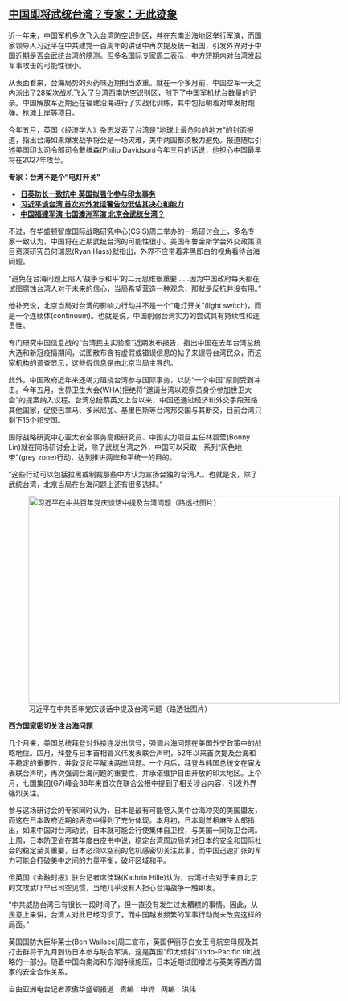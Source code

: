 <!--1626813353000-->
[中国即将武统台湾？专家：无此迹象](https://www.rfa.org/mandarin/yataibaodao/gangtai/hc-07202021102532.html)
------

<p></p><p>近一年来，中国军机多次飞入台湾防空识别区，并在东南沿海地区举行军演，而国家领导人习近平在中共建党一百周年的讲话中再次提及统一祖国，引发外界对于中国近期是否会武统台湾的臆测。但多名国际专家周二表示，中方短期内对台湾发起军事攻击的可能性很小。</p><p>从表面看来，台海局势的火药味近期相当浓重。就在一个多月前，中国空军一天之内派出了28架次战机飞入了台湾西南防空识别区，创下了中国军机扰台数量的记录。中国解放军近期还在福建沿海进行了实战化训练，其中包括朝着对岸发射炮弹、抢滩上岸等项目。</p><p>今年五月，英国《经济学人》杂志发表了台湾是“地球上最危险的地方”的封面报道，指出台海如果爆发战争将会是一场灾难，美中两国都须极力避免。报道随后引述美国印太司令部司令戴维森(Philip Davidson)今年三月的话说，他担心中国最早将在2027年攻台。</p><p><strong>专家：台湾不是个“电灯开关”</strong></p><ul><li><a href="https://www.rfa.org/mandarin/Xinwen/2-07202021104547.html"><strong>日英防长一致抗中 英国拟强化参与印太事务</strong></a></li><li><strong><a href="https://www.rfa.org/mandarin/yataibaodao/zhengzhi/hcm0701a-07012021050113.html">习近平谈台湾 首次对外发话警告勿低估其决心和能力</a></strong></li><li><strong><a href="https://www.rfa.org/mandarin/yataibaodao/junshiwaijiao/hx1-07192021092721.html">中国福建军演 七国澳洲军演 北京会武统台湾？</a></strong></li></ul><p>不过，在华盛顿智库国际战略研究中心(CSIS)周二举办的一场研讨会上，多名专家一致认为，中国将在近期武统台湾的可能性很小。美国布鲁金斯学会外交政策项目资深研究员何瑞恩(Ryan Hass)就指出，外界不应带着非黑即白的视角看待台海问题。</p><p>“避免在台海问题上陷入‘战争与和平’的二元思维很重要……因为中国政府每天都在试图腐蚀台湾人对于未来的信心，当局希望营造一种观念，那就是反抗并没有用。”</p><p>他补充说，北京当局对台湾的影响力行动并不是一个“电灯开关”(light switch)，而是一个连续体(continuum)。也就是说，中国削弱台湾实力的尝试具有持续性和连贯性。</p><p>专门研究中国信息战的“台湾民主实验室”近期发布报告，指出中国在去年台湾总统大选和新冠疫情期间，试图散布含有虚假或错误信息的帖子来误导台湾民众，而这家机构的调查显示，这些假信息是由北京当局主导的。</p><p>此外，中国政府近年来还竭力阻挠台湾参与国际事务，以防“一个中国”原则受到冲击。今年五月，世界卫生大会(WHA)拒绝将“邀请台湾以观察员身份参加世卫大会”的提案纳入议程。台湾总统蔡英文上台以来，中国还通过经济和外交手段笼络其他国家，促使巴拿马、多米尼加、基里巴斯等台湾邦交国与其断交，目前台湾只剩下15个邦交国。</p><p>国际战略研究中心亚太安全事务高级研究员、中国实力项目主任林碧莹(Bonny Lin)就在同场研讨会上说，除了武统台湾之外，中国可以采取一系列“灰色地带”(grey zone)行动，达到推进两岸和平统一的目的。</p><p>“这些行动可以包括拉黑或制裁那些中方认为宣扬台独的台湾人。也就是说，除了武统台湾，北京当局在台海问题上还有很多选择。”</p><p><figure class="image-richtext image-inline captioned" style="width:620px;"><img alt="习近平在中共百年党庆谈话中提及台湾问题（路透社图片）" height="413" src="https://www.rfa.org/mandarin/yataibaodao/gangtai/hc-07202021102532.html/hc0720a.jpg/@@images/7a415060-bd66-45ee-9719-0db7b6efa2d0.jpeg" title="hc0720a.jpg" width="620"/><figcaption class="image-caption">习近平在中共百年党庆谈话中提及台湾问题（路透社图片）</figcaption><small></small></figure></p><p><strong>西方国家密切关注台海问题</strong></p><p>几个月来，美国总统拜登对外接连发出信号，强调台海问题在美国外交政策中的战略地位。四月，拜登与日本首相菅义伟发表联合声明，52年以来首次提及台海和平稳定的重要性，并敦促和平解决两岸问题。一个月后，拜登与韩国总统文在寅发表联合声明，再次强调台海问题的重要性，并承诺维护自由开放的印太地区。上个月，七国集团(G7)峰会36年来首次在联合公报中提到了相关涉台内容，引发外界强烈关注。</p><p>参与这场研讨会的专家同时认为，日本是最有可能卷入美中台海冲突的美国盟友，而这在日本政府近期的表态中得到了充分体现。本月初，日本副首相麻生太郎指出，如果中国对台湾动武，日本就可能会行使集体自卫权，与美国一同防卫台湾。上周，日本防卫省在其年度白皮书中说，稳定台湾周边局势对日本的安全和国际社会的稳定至关重要，日本必须以空前的危机感密切关注此事，而中国迅速扩张的军力可能会打破美中之间的力量平衡，破坏区域和平。</p><p>但英国《金融时报》驻台记者席佳琳(Kathrin Hille)认为，台湾社会对于来自北京的文攻武吓早已司空见惯，当地几乎没有人担心台海战争一触即发。</p><p>“中共威胁台湾已有很长一段时间了，但一直没有发生过太糟糕的事情。因此，从民意上来讲，台湾人对此已经习惯了，而中国越发频繁的军事行动尚未改变这样的局面。”</p><p>英国国防大臣华莱士(Ben Wallace)周二宣布，英国伊丽莎白女王号航空母舰及其打击群将于九月到访日本参与联合军演，这是英国“印太倾斜”(Indo-Pacific tilt)战略的一部分。随着中国向南海和东海持续施压，日本近期试图增进与英美等西方国家的安全合作关系。</p><p>自由亚洲电台记者家傲华盛顿报道   责编：申铧   网编：洪伟</p>
